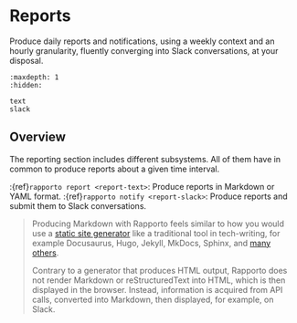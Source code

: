 # Reports

Produce daily reports and notifications, using a weekly context and an hourly
granularity, fluently converging into Slack conversations, at your disposal.

```{toctree}
:maxdepth: 1
:hidden:

text
slack
```

## Overview

The reporting section includes different subsystems. All of them have in
common to produce reports about a given time interval.

:{ref}`rapporto report <report-text>`: Produce reports in Markdown or YAML format.
:{ref}`rapporto notify <report-slack>`: Produce reports and submit them to Slack conversations.

> Producing Markdown with Rapporto feels similar to how you would
> use a [static site generator] like a traditional tool in tech-writing,
> for example Docusaurus, Hugo, Jekyll, MkDocs, Sphinx, and [many others].
>
> Contrary to a generator that produces HTML output,
> Rapporto does not render Markdown or reStructuredText into HTML, which
> is then displayed in the browser. Instead, information is acquired from
> API calls, converted into Markdown, then displayed, for example, on Slack.


[many others]: https://github.com/myles/awesome-static-generators
[static site generator]: https://en.wikipedia.org/wiki/Static_site_generator
